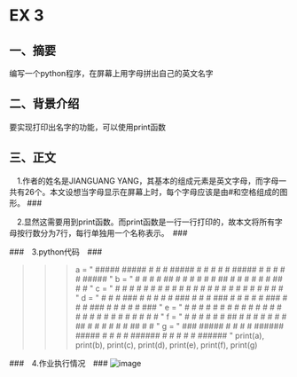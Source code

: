 # EX 3 #

## 一、摘要 ##

编写一个python程序，在屏幕上用字母拼出自己的英文名字

## 二、背景介绍 ##

要实现打印出名字的功能，可以使用print函数

## 三、正文 ##

　1.作者的姓名是JIANGUANG YANG，其基本的组成元素是英文字母，而字母一共有26个。本文设想当字母显示在屏幕上时，每个字母应该是由#和空格组成的图形。 ###

　2.显然这需要用到print函数。而print函数是一行一行打印的，故本文将所有字母按行数分为7行，每行单独用一个名称表示。　###

###　3.python代码　###
>>> a = "  #####  #####     #    #     #  #####  #     #    #    #     #  #####    #     #    #    #     #  #####  "
    b = "     #     #     #   #  ##    # #       #     #  #   #  ##    # #         #     #  #   #  ##    # #       "
    c = "     #     #    #     # # #   # #       #     # #     # # #   # #           # #   #     # # #   # #       "
    d = "     #     #    # ### # #  #  # #   ### #     # # ### # #  #  # #   ###     # #   # ### # #  #  # #   ### "
    e = "     #     #    #     # #   # # #     # #     # #     # #   # # #     #      #    #     # #   # # #     # "
    f = " #   #     #    #     # #    ## #     # #     # #     # #    ## #     #      #    #     # #    ## #     # "
    g = "  ###    #####  #     # #     #  ######  #####  #     # #     #  ######      #    #     # #     #  ###### "
    print(a), print(b), print(c), print(d), print(e), print(f), print(g)
 
 ###　4.作业执行情况　###
 ![image](https://github.com/Youngjg/computational_physics_N2014301020170/blob/master/pictures/EX%203.png)
 
 
